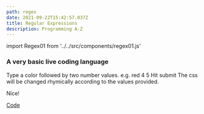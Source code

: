 ```yaml
---
path: regex
date: 2021-09-22T15:42:57.037Z
title: Regular Expressions
description: Programming A-Z
---
```

 
import Regex01 from '../../src/components/regex01.js'

### A very basic live coding language

Type a color followed by two number values.
e.g. red 4 5
Hit submit
The css will be changed rhymically according to the values provided.

<Regex01 />

Nice!

[Code](https://github.com/davidalexandercurrie/itp-blog/blob/master/src/components/regex01.js)


